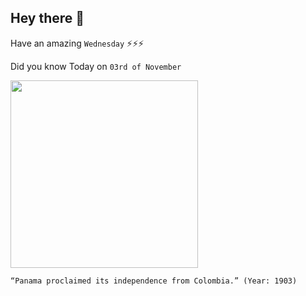 ## Hey there 👋
Have an amazing `Wednesday` ⚡⚡⚡

Did you know Today on `03rd of November`
 
 [<img src="https://media.panamalifeinsider.com/2019/12/panama-flag-victory-freedom-independence-day.jpg" width="300" />](https://history.state.gov/countries/panama#:~:text=The%20United%20States%20recognized%20Panama,established%20a%20provisional%20government%20junta.) 
 ```
“Panama proclaimed its independence from Colombia.” (Year: 1903)
```
